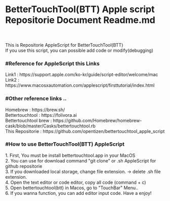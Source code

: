 <h1>BetterTouchTool(BTT) Apple script Repositorie Document Readme.md</h1><br>
<br>
This is Repositorie AppleScript for BetterTouchTool(BTT) <br>
If you use this script, you can possible add code or modify(debugging)
                                       <h3>#Reference for AppleScript this Links</h3>
Link1 : https://support.apple.com/ko-kr/guide/script-editor/welcome/mac <br>
Link2 : https://www.macosxautomation.com/applescript/firsttutorial/index.html 
                                         <h3>#Other reference links ..</h3>
Homebrew : https://brew.sh/<br>
Bettertouchtool : https://folivora.ai<br>
Bettertouchtool brew : https://github.com/Homebrew/homebrew-cask/blob/master/Casks/bettertouchtool.rb<br>
This Repositorie : https://github.com/opentizen/bettertouchtool_apple_script 
                                         <h3>#How to use BetterTouchTool(BTT) AppleScript</h3>
1. First, You must be install bettertouchtool.app in your MacOS<br>
2. You can use for download command "git clone" or .sh AppleScript for github repositorie<br>
3. If you downloaded local storage, change file extension. -> delete .sh file extension. <br>
4. Open the text editor or code editor, copy all code (command + c)<br>
5. Open bettertouchtool(btt) in Macos, go to "TouchBar" Menu..<br>
6. If you wanna function, you can add editor input code. Have a enjoy!<br>
<br>